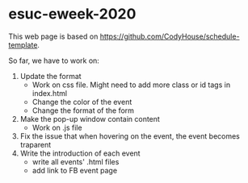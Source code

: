 # esuc-eweek-2020
This web page is based on https://github.com/CodyHouse/schedule-template.

So far, we have to work on:
1. Update the format
   - Work on css file. Might need to add more class or id tags in index.html
   - Change the color of the event
   - Change the format of the form
2. Make the pop-up window contain content
   - Work on .js file
3. Fix the issue that when hovering on the event, the event becomes traparent
4. Write the introduction of each event
   - write all events' .html files
   - add link to FB event page

